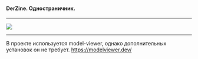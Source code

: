 <h4>
DerZine. Одностраничник.
</h4>

---
<img src="images_for_readme/1.gif">

---

В проекте используется model-viewer, однако дополнительных установок он не требует.
https://modelviewer.dev/
